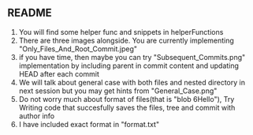 ## README 
1. You will find some helper func and snippets in helperFunctions
2. There are three images alongside. You are currently implementing "Only_Files_And_Root_Commit.jpeg"
3. if you have time, then maybe you can try "Subsequent_Commits.png" implementation by including parent in commit content and updating HEAD after each commit
4. We will talk about general case with both files and nested directory in next session but you may get hints from "General_Case.png"
5. Do not worry much about format of files(that is "blob 6Hello"), Try Writing code that succesfully saves the files, tree and commit with author info
6. I have included exact format in "format.txt"
